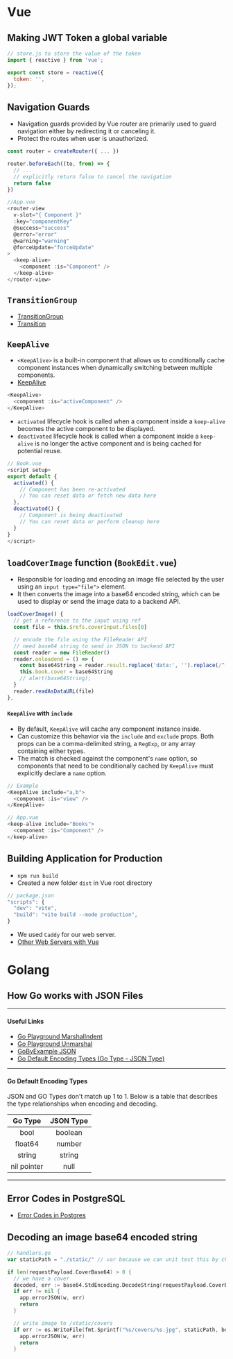 # Vue

## Making **JWT Token** a global variable

```js
// store.js to store the value of the token
import { reactive } from 'vue';

export const store = reactive({
  token: '',
});
```

## Navigation Guards

- Navigation guards provided by Vue router are primarily used to guard navigation either by redirecting it or canceling it.
- Protect the routes when user is unauthorized.

```js
const router = createRouter({ ... })

router.beforeEach((to, from) => {
  // ...
  // explicitly return false to cancel the navigation
  return false
})
```

```js
//App.vue
<router-view
  v-slot="{ Component }"
  :key="componentKey"
  @success="success"
  @error="error"
  @warning="warning"
  @forceUpdate="forceUpdate"
>
  <keep-alive>
    <component :is="Component" />
  </keep-alive>
</router-view>
```

## `TransitionGroup`

- [TransitionGroup](https://vuejs.org/guide/built-ins/transition-group.html)
- [Transition](https://vuejs.org/guide/built-ins/transition.html)

## `KeepAlive`

- `<KeepAlive>` is a built-in component that allows us to conditionally cache component instances when dynamically switching between multiple components.
- [KeepAlive](https://vuejs.org/guide/built-ins/keep-alive.html)

```js
<KeepAlive>
  <component :is="activeComponent" />
</KeepAlive>
```

- `activated` lifecycle hook is called when a component inside a `keep-alive` becomes the active component to be displayed.
- `deactivated` lifecycle hook is called when a component inside a `keep-alive` is no longer the active component and is being cached for potential reuse.

```js
// Book.vue
<script setup>
export default {
  activated() {
    // Component has been re-activated
    // You can reset data or fetch new data here
  },
  deactivated() {
    // Component is being deactivated
    // You can reset data or perform cleanup here
  }
}
</script>
```

## `loadCoverImage` function (`BookEdit.vue`)

- Responsible for loading and encoding an image file selected by the user using an `input type="file">` element.
- It then converts the image into a base64 encoded string, which can be used to display or send the image data to a backend API.

```js
loadCoverImage() {
  // get a reference to the input using ref
  const file = this.$refs.coverInput.files[0]

  // encode the file using the FileReader API
  // need base64 string to send in JSON to backend API
  const reader = new FileReader()
  reader.onloadend = () => {
    const base64String = reader.result.replace('data:', '').replace(/^.+,/, '')
    this.book.cover = base64String
    // alert(base64String);
  }
  reader.readAsDataURL(file)
},
```

#### `KeepAlive` with `include`

- By default, `KeepAlive` will cache any component instance inside.
- Can customize this behavior via the `include` and `exclude` props. Both props can be a comma-delimited string, a `RegExp`, or any array containing either types.
- The match is checked against the component's `name` option, so components that need to be conditionally cached by `KeepAlive` must explicitly declare a `name` option.

```js
// Example
<KeepAlive include="a,b">
  <component :is="view" />
</KeepAlive>
```

```js
// App.vue
<keep-alive include="Books">
  <component :is="Component" />
</keep-alive>
```

## Building Application for Production

- `npm run build`
- Created a new folder `dist` in Vue root directory

```js
// package.json
"scripts": {
  "dev": "vite",
  "build": "vite build --mode production",
}
```

- We used `Caddy` for our web server.
- [Other Web Servers with Vue](https://router.vuejs.org/guide/essentials/history-mode.html#example-server-configurations)

# Golang

## How Go works with JSON Files

---

#### Useful Links

- [Go Playground MarshalIndent](https://go.dev/play/p/2SP7H3ybk9D)
- [Go Playground Unmarshal](https://go.dev/play/p/NaMNv6bzEXA)
- [GoByExample JSON](https://gobyexample.com/json)
- [Go Default Encoding Types (Go Type - JSON Type)](https://blog.boot.dev/golang/json-golang/#default-type)

---

#### Go Default Encoding Types

JSON and GO Types don't match up 1 to 1. Below is a table that describes the type relationships when encoding and decoding.

|   Go Type   | JSON Type |
| :---------: | :-------: |
|    bool     |  boolean  |
|   float64   |  number   |
|   string    |  string   |
| nil pointer |   null    |

---

## Error Codes in PostgreSQL

- [Error Codes in Postgres](https://www.postgresql.org/docs/current/errcodes-appendix.html)

## Decoding an image base64 encoded string

```go
// handlers.go
var staticPath = "./static/" // var because we can unit test this by changing the output path location

if len(requestPayload.CoverBase64) > 0 {
  // we have a cover
  decoded, err := base64.StdEncoding.DecodeString(requestPayload.CoverBase64)
  if err != nil {
    app.errorJSON(w, err)
    return
  }

  // write image to /static/covers
  if err := os.WriteFile(fmt.Sprintf("%s/covers/%s.jpg", staticPath, book.Slug), decoded, 0666); err != nil {
    app.errorJSON(w, err)
    return
  }
```
